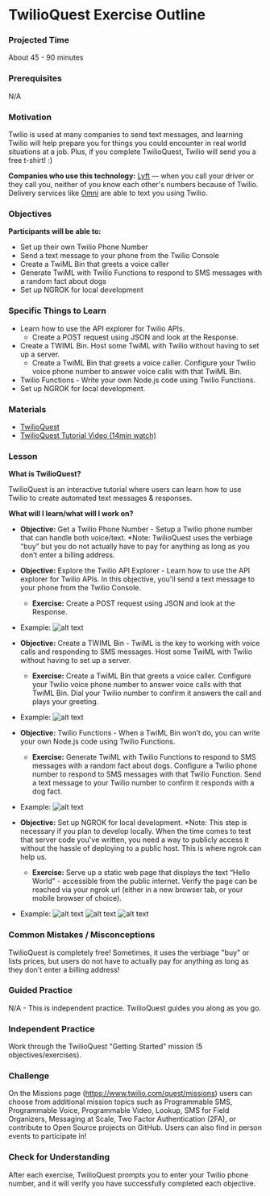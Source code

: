 # TwilioQuest Exercise Outline

### Projected Time

About 45 - 90 minutes

### Prerequisites

N/A

### Motivation

Twilio is used at many companies to send text messages, and learning Twilio will help prepare you for things you could encounter in real world situations at a job. Plus, if you complete TwilioQuest, Twilio will send you a free t-shirt! :)

**Companies who use this technology:** [Lyft](https://www.lyft.com/rider) — when you call your driver or they call you, neither of you know each other's numbers because of Twilio.  Delivery services like [Omni](https://www.beomni.com/) are able to text you using Twilio.

### Objectives

**Participants will be able to:**

- Set up their own Twilio Phone Number
- Send a text message to your phone from the Twilio Console
- Create a TwiML Bin that greets a voice caller
- Generate TwiML with Twilio Functions to respond to SMS messages with a random fact about dogs
- Set up NGROK for local development

### Specific Things to Learn

- Learn how to use the API explorer for Twilio APIs.
	- Create a POST request using JSON and look at the Response.
- Create a TWIML Bin. Host some TwiML with Twilio without having to set up a server.
	- Create a TwiML Bin that greets a voice caller. Configure your Twilio voice phone number to answer voice calls with that TwiML Bin. 
- Twilio Functions - Write your own Node.js code using Twilio Functions. 
- Set up NGROK for local development.

### Materials

- [TwilioQuest](https://www.twilio.com/quest/welcome)
- [TwilioQuest Tutorial Video (14min watch)](https://www.youtube.com/watch?v=ZzAEAfYw2xc)

### Lesson

**What is TwilioQuest?**

TwilioQuest is an interactive tutorial where users can learn how to use Twilio to create automated text messages & responses.

**What will I learn/what will I work on?**

- **Objective:** Get a Twilio Phone Number - Setup a Twilio phone number that can handle both voice/text. *Note: TwilioQuest uses the verbiage “buy” but you do not actually have to pay for anything as long as you don’t enter a billing address.

- **Objective:** Explore the Twilio API Explorer - Learn how to use the API explorer for Twilio APIs. In this objective, you'll send a text message to your phone from the Twilio Console.
	- **Exercise:** Create a POST request using JSON and look at the Response.

- Example:
![alt text](./Screen%20Shot%202018-10-08%20at%207.15.15%20PM.png)

- **Objective:** Create a TWIML Bin - TwiML is the key to working with voice calls and responding to SMS messages. Host some TwiML with Twilio without having to set up a server.
	- **Exercise:** Create a TwiML Bin that greets a voice caller. Configure your Twilio voice phone number to answer voice calls with that TwiML Bin. Dial your Twilio number to confirm it answers the call and plays your greeting.

- Example:
![alt text](./Screen%20Shot%202018-10-08%20at%207.26.01%20PM.png)

- **Objective:** Twilio Functions - When a TwiML Bin won’t do, you can write your own Node.js code using Twilio Functions. 
	- **Exercise:** Generate TwiML with Twilio Functions to respond to SMS messages with a random fact about dogs. Configure a Twilio phone number to respond to SMS messages with that Twilio Function. Send a text message to your Twilio number to confirm it responds with a dog fact.
	
- Example:
![alt text](./Screen%20Shot%202018-10-08%20at%207.31.03%20PM.png)

- **Objective:** Set up NGROK for local development. *Note: This step is necessary if you plan to develop locally. When the time comes to test that server code you've written, you need a way to publicly access it without the hassle of deploying to a public host. This is where ngrok can help us.
	- **Exercise:** Serve up a static web page that displays the text “Hello World” - accessible from the public internet. Verify the page can be reached via your ngrok url (either in a new browser tab, or your mobile browser of choice). 
	
- Example:
![alt text](./Screen%20Shot%202018-10-08%20at%207.44.02%20PM.png)
![alt text](./Screen%20Shot%202018-10-08%20at%207.44.12%20PM.png)
![alt text](./Screen%20Shot%202018-10-08%20at%207.44.22%20PM.png)

### Common Mistakes / Misconceptions

TwilioQuest is completely free! Sometimes, it uses the verbiage "buy" or lists prices, but users do not have to actually pay for anything as long as they don't enter a billing address!


### Guided Practice

N/A - This is independent practice. TwilioQuest guides you along as you go.


### Independent Practice

Work through the TwilioQuest "Getting Started" mission (5 objectives/exercises).


### Challenge

On the Missions page (https://www.twilio.com/quest/missions) users can choose from additional mission topics such as Programmable SMS, Programmable Voice, Programmable Video, Lookup, SMS for Field Organizers, Messaging at Scale, Two Factor Authentication (2FA), or contribute to Open Source projects on GitHub. Users can also find in person events to participate in!


### Check for Understanding

After each exercise, TwilioQuest prompts you to enter your Twilio phone number, and it will verify you have successfully completed each objective.

